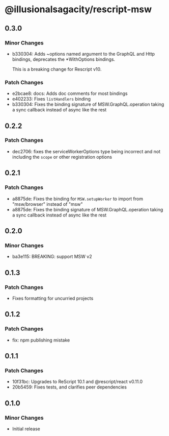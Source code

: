 # @illusionalsagacity/rescript-msw

## 0.3.0

### Minor Changes

- b330304: Adds ~options named argument to the GraphQL and Http bindings, deprecates the \*WithOptions bindings.

  This is a breaking change for Rescript v10.

### Patch Changes

- e2bcae8: docs: Adds doc comments for most bindings
- e402233: Fixes `listHandlers` binding
- b330304: Fixes the binding signature of MSW.GraphQL.operation taking a sync callback instead of async like the rest

## 0.2.2

### Patch Changes

- dec2706: fixes the serviceWorkerOptions type being incorrect and not including the `scope` or other registration options

## 0.2.1

### Patch Changes

- a8875de: Fixes the binding for `MSW.setupWorker` to import from "msw/browser" instead of "msw"
- a8875de: Fixes the binding signature of MSW.GraphQL.operation taking a sync callback instead of async like the rest

## 0.2.0

### Minor Changes

- ba3e115: BREAKING: support MSW v2

## 0.1.3

### Patch Changes

- Fixes formatting for uncurried projects

## 0.1.2

### Patch Changes

- fix: npm publishing mistake

## 0.1.1

### Patch Changes

- 10f31bc: Upgrades to ReScript 10.1 and @rescript/react v0.11.0
- 20b5459: Fixes tests, and clarifies peer dependencies

## 0.1.0

### Minor Changes

- Initial release
